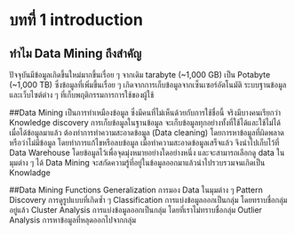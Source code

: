# บทที่ 1 introduction

## ทำไม  Data Mining ถึงสำคัญ
ปัจจุบันมีข้อมูลเกิดขึ้นใหม่มากขึ้นเรื่อย ๆ จากเดิม tarabyte (~1,000 GB) เป็น Potabyte (~1,000 TB) ซึ่งข้อมูลที่เพิ่มขึ้นเรื่อย ๆ เกิดจากการเก็บข้อมูลจากเซ็นเซอร์อัตโนมัติ ระบบฐานข้อมูล และเว็บไซต์ต่าง ๆ ที่เก็บพฤติกรรมการการใช้ของผู้ใช้


##Data Mining
เป็นการทำเหมืองข้อมูล ซึ่งมีคนที่ไม่เห็นด้วยกับการใช้ชื่อนี้ จริงมีบางคนเรียกว่า Knowledge discovery การเก็บข้อมูลในฐานข้อมูล จะเก็บข้อมูลทุกอย่างทั้งที่ใช้ได้และใช้ไม่ได้ เมื่อได้ข้อมูลมาแล้ว ต้องทำการทำความสะอาดข้อมูล (Data cleaning) โดยการหาข้อมูลที่ผิดพลาด หรือว่าไม่มีข้อมูล โดยทำการแก้ไขหรือลบข้อมูล เมื่อทำความสะอาดข้อมูลเสร็จแล้ว จึงนำไปเก็บไว้ที่ Data Warehouse โดยข้อมูลไว้เพื่อจุดมุ่งหมายอย่างใดอย่างหนึ่ง และจะสามารถเลือกดู data ในมุมต่าง ๆ ได้ Data Mining จะสกัดความรู้ที่อยู่ในข้อมูลออกมาแล้วนำไปรวบรวมจนเกิดเป็น Knowladge


##Data Mining Functions
Generalization การมอง Data ในมุมต่าง ๆ
Pattern Discovery การดูรูปแบบที่เกิดซ้ำ ๆ
Classification การแบ่งข้อมูลออกเป็นกลุ่ม โดยทราบชื่อกลุ่มอยู่แล้ว
Cluster Analysis การแบ่งข้อมูลออกเป็นกลุ่ม โดยที่เราไม่ทราบชื่อกลุ่ม
Outlier Analysis การหาข้อมูลที่หลุดออกไปจากกลุ่ม
